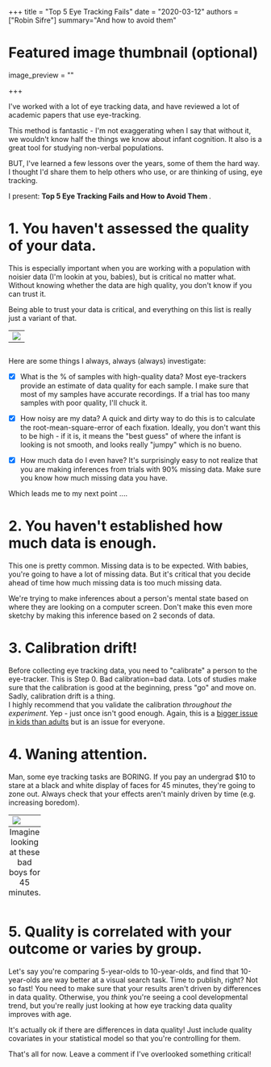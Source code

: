 +++
title = "Top 5 Eye Tracking Fails"
date = "2020-03-12"
authors = ["Robin Sifre"]
summary="And how to avoid them"


# Featured image thumbnail (optional)
image_preview = ""

+++

I've worked with a lot of eye tracking data, and have reviewed a lot of academic papers that use eye-tracking. 

This method is fantastic - I'm not exaggerating when I say that without it, we wouldn't know half the things we know about infant cognition. It also is a great tool for studying non-verbal populations.  

BUT, I've learned a few lessons over the years, some of them the hard way. I thought I'd share them to help others who use, or are thinking of using, eye tracking. 

I present: <b> Top 5 Eye Tracking Fails and How to Avoid Them </b>.

# 1. You haven't assessed the quality of your data.  
This is especially important when you are working with a population with noisier data (I'm lookin at you, babies), but is critical no matter what. Without knowing whether the data are high quality, you don't know if you can trust it.  

Being able to trust your data is critical, and everything on this list is really just a variant of that. 

<table class="image">
<caption align="bottom">
</caption>
<tr><td><img src="/post-img/trust-issues.png" alt=" "/></td></tr>
</table>  

Here are some things I always, always (always) investigate:  
- [x] What is the % of samples with high-quality data? Most eye-trackers provide an estimate of data quality for each sample. I make sure that most of my samples have accurate recordings.  If a trial has too many samples with poor quality, I'll chuck it. 

- [x] How noisy are my data? A quick and dirty way to do this is to calculate the root-mean-square-error of each fixation. Ideally, you don't want this to be high - if it is, it means the "best guess" of where the infant is looking is not smooth, and looks really "jumpy" which is no bueno.  

- [x] How much data do I even have? It's surprisingly easy to not realize that you are making inferences from trials with 90% missing data. Make sure you know how much missing data you have.  

Which leads me to my next point .... 

# 2. You haven't established how much data is enough.  
This one is pretty common. Missing data is to be expected. With babies, you're going to have a lot of missing data. But it's critical that you decide ahead of time how much missing data is too much missing data.  
  
We're trying to make inferences about a person's mental state based on where they are looking on a computer screen. Don't make this even more sketchy by making this inference based on 2 seconds of data.  

# 3. Calibration drift!  
Before collecting eye tracking data, you need to "calibrate" a person to the eye-tracker. This is Step 0. Bad calibration=bad data. Lots of studies make sure that the calibration is good at the beginning, press "go" and move on.  
Sadly, calibration drift is a thing.  
I highly recommend that you validate the calibration <i>throughout the experiment</i>.  Yep - just once isn't good enough. Again, this is a [bigger issue in kids than adults](https://www.ncbi.nlm.nih.gov/pmc/articles/PMC5974590/) but is an issue for everyone.  

# 4. Waning attention.  
Man, some eye tracking tasks are BORING. If you pay an undergrad $10 to stare at a black and white display of faces for 45 minutes, they're going to zone out. Always check that your effects aren't mainly driven by time (e.g. increasing boredom). 

<table class="image">
<caption align="bottom">Imagine looking at these bad boys for 45 minutes.
</caption>
<tr><td><img src="/post-img/face-et.png" alt=" "/></td></tr>
</table>  

# 5. Quality is correlated with your outcome or varies by group.  

Let's say you're comparing 5-year-olds to 10-year-olds, and find that 10-year-olds are way better at a visual search task. Time to publish, right? Not so fast! You need to make sure that your results aren't driven by differences in data quality. Otherwise, you <i>think</i> you're seeing a cool developmental trend, but you're really just looking at how eye tracking data quality improves with age.  

It's actually ok if there are differences in data quality! Just include quality covariates in your statistical model so that you're controlling for them.  

That's all for now. Leave a comment if I've overlooked something critical!  